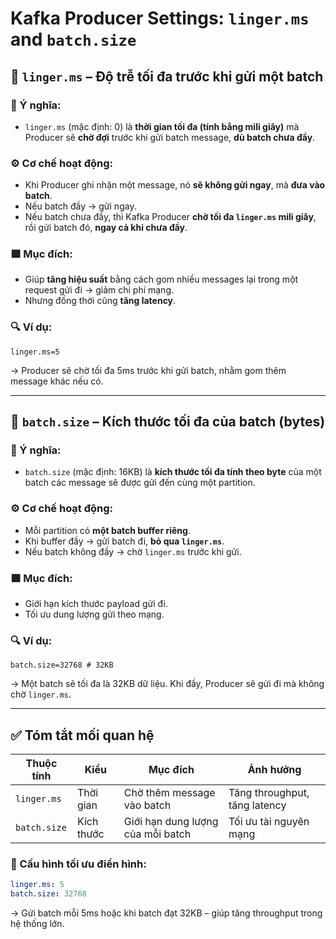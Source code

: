 # Kafka Producer Settings: `linger.ms` and `batch.size`

## 🧩 `linger.ms` – Độ trễ tối đa trước khi gửi một batch

### 📝 Ý nghĩa:
- `linger.ms` (mặc định: 0) là **thời gian tối đa (tính bằng mili giây)** mà Producer sẽ **chờ đợi** trước khi gửi batch message, **dù batch chưa đầy**.

### ⚙️ Cơ chế hoạt động:
- Khi Producer ghi nhận một message, nó **sẽ không gửi ngay**, mà **đưa vào batch**.
- Nếu batch đầy → gửi ngay.
- Nếu batch chưa đầy, thì Kafka Producer **chờ tối đa `linger.ms` mili giây**, rồi gửi batch đó, **ngay cả khi chưa đầy**.

### 🟩 Mục đích:
- Giúp **tăng hiệu suất** bằng cách gom nhiều messages lại trong một request gửi đi → giảm chi phí mạng.
- Nhưng đồng thời cũng **tăng latency**.

### 🔍 Ví dụ:
```properties
linger.ms=5
```
→ Producer sẽ chờ tối đa 5ms trước khi gửi batch, nhằm gom thêm message khác nếu có.

---

## 🧩 `batch.size` – Kích thước tối đa của batch (bytes)

### 📝 Ý nghĩa:
- `batch.size` (mặc định: 16KB) là **kích thước tối đa tính theo byte** của một batch các message sẽ được gửi đến cùng một partition.

### ⚙️ Cơ chế hoạt động:
- Mỗi partition có **một batch buffer riêng**.
- Khi buffer đầy → gửi batch đi, **bỏ qua `linger.ms`**.
- Nếu batch không đầy → chờ `linger.ms` trước khi gửi.

### 🟩 Mục đích:
- Giới hạn kích thước payload gửi đi.
- Tối ưu dung lượng gửi theo mạng.

### 🔍 Ví dụ:
```properties
batch.size=32768 # 32KB
```
→ Một batch sẽ tối đa là 32KB dữ liệu. Khi đầy, Producer sẽ gửi đi mà không chờ `linger.ms`.

---

## ✅ Tóm tắt mối quan hệ

| Thuộc tính     | Kiểu       | Mục đích                            | Ảnh hưởng |
|----------------|------------|-------------------------------------|-----------|
| `linger.ms`    | Thời gian  | Chờ thêm message vào batch         | Tăng throughput, tăng latency |
| `batch.size`   | Kích thước | Giới hạn dung lượng của mỗi batch  | Tối ưu tài nguyên mạng |

### 🎯 Cấu hình tối ưu điển hình:
```yaml
linger.ms: 5
batch.size: 32768
```
→ Gửi batch mỗi 5ms hoặc khi batch đạt 32KB – giúp tăng throughput trong hệ thống lớn.